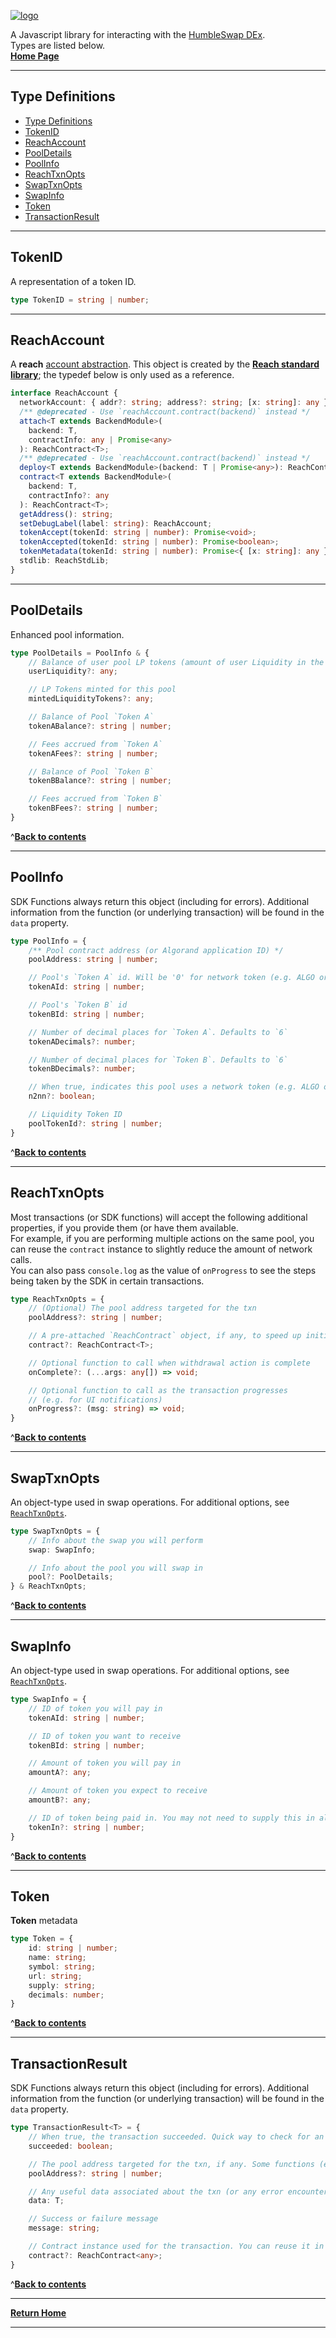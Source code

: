 [![logo][logo]](./index.md)

A Javascript library for interacting with the [HumbleSwap DEx](https://app.humble.sh).\
Types are listed below.\
[**Home Page**](./index.md)

---

## Type Definitions
- [Type Definitions](#type-definitions)
- [TokenID](#tokenid)
- [ReachAccount](#reachaccount)
- [PoolDetails](#pooldetails)
- [PoolInfo](#poolinfo)
- [ReachTxnOpts](#reachtxnopts)
- [SwapTxnOpts](#swaptxnopts)
- [SwapInfo](#swapinfo)
- [Token](#token)
- [TransactionResult](#transactionresult)

--- 

## TokenID 
A representation of a token ID. 
```typescript
type TokenID = string | number;
```
--- 

## ReachAccount 

A **reach** [account abstraction](https://docs.reach.sh/frontend/#ref-frontends-js-acc). This object is created by the [**Reach standard library**](https://www.npmjs.com/package/@reach-sh/stdlib); the typedef below is only used as a reference. 

```typescript
interface ReachAccount {
  networkAccount: { addr?: string; address?: string; [x: string]: any };
  /** @deprecated - Use `reachAccount.contract(backend)` instead */
  attach<T extends BackendModule>(
    backend: T,
    contractInfo: any | Promise<any>
  ): ReachContract<T>;
  /** @deprecated - Use `reachAccount.contract(backend)` instead */
  deploy<T extends BackendModule>(backend: T | Promise<any>): ReachContract<T>;
  contract<T extends BackendModule>(
    backend: T,
    contractInfo?: any
  ): ReachContract<T>;
  getAddress(): string;
  setDebugLabel(label: string): ReachAccount;
  tokenAccept(tokenId: string | number): Promise<void>;
  tokenAccepted(tokenId: string | number): Promise<boolean>;
  tokenMetadata(tokenId: string | number): Promise<{ [x: string]: any }>;
  stdlib: ReachStdLib;
}
```

--- 

## PoolDetails 
Enhanced pool information.
```typescript
type PoolDetails = PoolInfo & {
    // Balance of user pool LP tokens (amount of user Liquidity in the pool) 
    userLiquidity?: any;

    // LP Tokens minted for this pool 
    mintedLiquidityTokens?: any;

    // Balance of Pool `Token A` 
    tokenABalance?: string | number;

    // Fees accrued from `Token A` 
    tokenAFees?: string | number;

    // Balance of Pool `Token B` 
    tokenBBalance?: string | number;

    // Fees accrued from `Token B` 
    tokenBFees?: string | number;
}
```
^[**Back to contents**](#type-definitions)

---

## PoolInfo
SDK Functions always return this object (including for errors). Additional information from the function (or underlying transaction) will be found in the `data` property.
```typescript
type PoolInfo = {
    /** Pool contract address (or Algorand application ID) */
    poolAddress: string | number;

    // Pool's `Token A` id. Will be '0' for network token (e.g. ALGO or ETH)
    tokenAId: string | number;

    // Pool's `Token B` id
    tokenBId: string | number;

    // Number of decimal places for `Token A`. Defaults to `6`
    tokenADecimals?: number;

    // Number of decimal places for `Token B`. Defaults to `6`
    tokenBDecimals?: number;

    // When true, indicates this pool uses a network token (e.g. ALGO or ETH)
    n2nn?: boolean;

    // Liquidity Token ID
    poolTokenId?: string | number;
}
```
^[**Back to contents**](#type-definitions)

---

## ReachTxnOpts
Most transactions (or SDK functions) will accept the following additional properties, if you provide them (or have them available.\
For example, if you are performing multiple actions on the same pool, you can reuse the `contract` instance to slightly reduce the amount of network calls.\
You can also pass `console.log` as the value of `onProgress` to see the steps being taken by the SDK in certain transactions. 
```typescript
type ReachTxnOpts = {
    // (Optional) The pool address targeted for the txn 
    poolAddress?: string | number;

    // A pre-attached `ReachContract` object, if any, to speed up initialization 
    contract?: ReachContract<T>;

    // Optional function to call when withdrawal action is complete 
    onComplete?: (...args: any[]) => void;

    // Optional function to call as the transaction progresses
    // (e.g. for UI notifications) 
    onProgress?: (msg: string) => void;
}
```
^[**Back to contents**](#type-definitions)

---

## SwapTxnOpts
An object-type used in swap operations. For additional options, see [`ReachTxnOpts`](#reachtxnopts).
```typescript
type SwapTxnOpts = {
    // Info about the swap you will perform
    swap: SwapInfo;

    // Info about the pool you will swap in
    pool?: PoolDetails;
} & ReachTxnOpts;
```
^[**Back to contents**](#type-definitions)

---

## SwapInfo
An object-type used in swap operations. For additional options, see [`ReachTxnOpts`](#reachtxnopts).
```typescript
type SwapInfo = {
    // ID of token you will pay in
    tokenAId: string | number;

    // ID of token you want to receive
    tokenBId: string | number;

    // Amount of token you will pay in
    amountA?: any;

    // Amount of token you expect to receive
    amountB?: any;

    // ID of token being paid in. You may not need to supply this in all cases.
    tokenIn?: string | number;
}
```
^[**Back to contents**](#type-definitions)

---

## Token
**Token** metadata
```typescript
type Token = {
    id: string | number;
    name: string;
    symbol: string;
    url: string;
    supply: string;
    decimals: number;
}
```
^[**Back to contents**](#type-definitions)

---

## TransactionResult
SDK Functions always return this object (including for errors). Additional information from the function (or underlying transaction) will be found in the `data` property.
```typescript
type TransactionResult<T> = {
    // When true, the transaction succeeded. Quick way to check for an error.
    succeeded: boolean;

    // The pool address targeted for the txn, if any. Some functions (e.g. "fetchToken") don't require or return one.
    poolAddress?: string | number;

    // Any useful data associated about the txn (or any error encountered). The contents will depend on the function that returns it
    data: T;

    // Success or failure message 
    message: string;

    // Contract instance used for the transaction. You can reuse it in subsequent calls to reduce the amount of network requests made. 
    contract?: ReachContract<any>;
}
```

^[**Back to contents**](#type-definitions)

---

[**Return Home**](./index.md)

---

[logo]: ./logo-white.svg


